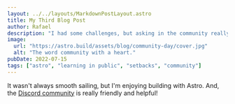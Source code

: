 ```yaml
---
layout: ../../layouts/MarkdownPostLayout.astro
title: My Third Blog Post
author: Rafael
description: "I had some challenges, but asking in the community really helped!"
image: 
  url: "https://astro.build/assets/blog/community-day/cover.jpg"
  alt: "The word community with a heart."
pubDate: 2022-07-15
tags: ["astro", "learning in public", "setbacks", "community"]
---
```

It wasn't always smooth sailing, but I'm enjoying building with Astro. And, the [Discord community](https://astro.build/chat) is really friendly and helpful!